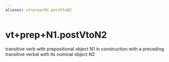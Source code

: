 ```yaml
---
aliases: vt+prep+N1.postVtoN2
---
```

# vt+prep+N1.postVtoN2

transitive verb with prepositional object N1 in construction with a preceding transitive verbal with its nominal object N2